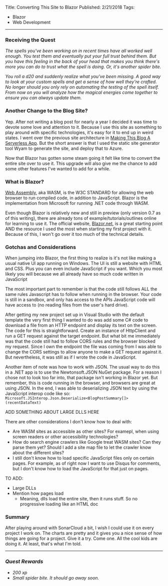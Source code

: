 Title: Converting This Site to Blazor
Published: 2/21/2018
Tags: 
- Blazor
- Web Development
---

### Receiving the Quest
*The spells you've been working on in recent times have all worked well enough. You test them and eventually put your full trust behind them. But you have this feeling in the back of your head that makes you think there's more you can do to trust what the spell is doing. Or, it's another spider bite.*

*You roll a d20 and suddenly realize what you've been missing. A good way to look at your custom spells and get a sense of how well they're crafted. No longer should you only rely on automating the testing of the spell itself. From now on you will analyze how the magical energies come together to ensure you can always update them.*

### Another Change to the Blog Site?

Yep. After not writing a blog post for nearly a year I decided it was time to devote some love and attention to it. Because I use this site as something to play around with specific technologies, it's easy for it to end up in weird states. I went over the previous site architecture in [Making This Blog A Serverless App](/BlogPosts/04-Making-This-Blog-A-Serverless-App.md). But the short answer is that I used the static site generator tool Wyam to generate the site, and deploy that to Azure. 

Now that Blazor has gotten some steam going it felt like time to convert the entire site over to use it. This upgrade will also give me the chance to add some other features I've wanted to add for a while.

### What is Blazor?

[Web Assembly](https://webassembly.org/), aka WASM, is the W3C STANDARD for allowing the web browser to run compiled code, in addition to JavaScript. Blazor is the implementation from Microsoft for running .NET code through WASM.

Even though Blazor is relatively new and still in preview (only version 0.7 as of this writing), there are already tons of example/tutorials/outlines online for learning to use it. The official website, [Blazor.net](https://blazor.net/), is a great starting point AND the resource I used the most when starting my first project with it. Because of this, I won't go over it too much of the technical details.

### Gotchas and Considerations

When jumping into Blazor, the first thing to realize is it's not like making a  usual native UI app running on Windows. The UI is still a website with HTML and CSS. Plus you can even include JavaScript if you want. Which you most likely you will because  we all already have so much code written in JavaScript 

The most important part to remember is that the code still follows ALL the same rules Javascript has to follow when running in the browser. Your code is still in a sandbox, and only has access to the APIs JavaScript code will have access to (no reading files from the user's hard drive).

After getting my new project set up in Visual Studio with the default template the very first thing I wanted to do was add some C# code to download a file from an HTTP endpoint and display its text on the screen. The code for this is straightforward. Create an instance of HttpClient and run a GET request against the target endpoint. But what bit me immediately was that the code still had to follow CORS rules and the browser blocked my request. Since I own the endpoint the file was coming from I was able to change the CORS settings to allow anyone to make a GET request against it. But nevertheless, it was still as if I wrote the code in JavaScript.

Another item of note was how to work with JSON. The usual way to do this in a .NET app is to use the Newtonsoft.JSON NuGet package. For a reason I chose not to look too far into, that package isn't working in Blazor yet. But remember, this is code running in the browser, and browsers are great at using JSON. In the end, I was able to deserializing JSON text by using the JavaScript interop code like so: `Microsoft.JSInterop.Json.Deserialize<BlogPostSummary[]>(recentDataText)`

ADD SOMETHING ABOUT LARGE DLLS HERE


There are other considerations I don't know how to deal with:
- Are WASM sites as accessible as other sites? For examepl, when using screen readers or other accessibility technologies?
- How do search engine crawlers like Google treat WASM sites? Can they parse them yet? Should I add a site map file to let the crawler know about the different sites?
- I still don't know how to load specific JavaScript files only on certain pages. For example, as of right now I want to use Disqus for comments, but I don't know how to load the JavaScript for that just on pages.


TO ADD:
- Large DLLs
- Mention how pages load
	- Meaning, dlls load the entire site, then it runs stuff. So no progressive loading like an HTML doc

### Summary

After playing around with SonarCloud a bit, I wish I could use it on every project I work on. The charts are pretty and it gives you a nice sense of how things are going for a project. Give it a try. Come one. All the cool kids are doing it. At least, that's what I'm told.

---

### *Quest Rewards*
- *200 xp*
- *Small spider bite. It should go away soon.*

